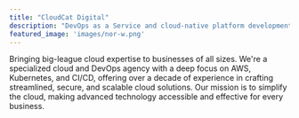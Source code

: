 ```yaml
---
title: "CloudCat Digital"
description: "DevOps as a Service and cloud-native platform development"
featured_image: 'images/nor-w.png'
---
```


Bringing big-league cloud expertise to businesses of all sizes.
We're a specialized cloud and DevOps agency with a deep focus on AWS, Kubernetes, and CI/CD, offering over a decade of experience in crafting streamlined, secure, and scalable cloud solutions. Our mission is to simplify the cloud, making advanced technology accessible and effective for every business.
